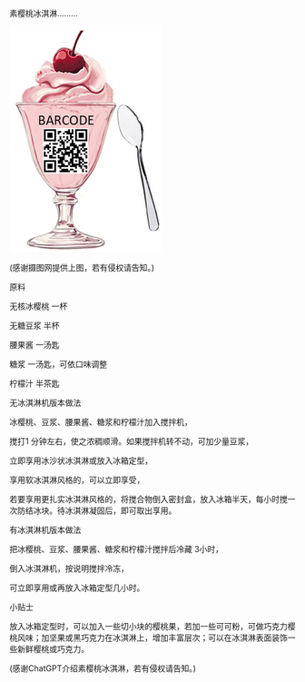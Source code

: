 素樱桃冰淇淋………



![素樱桃冰淇淋](https://github.com/ywangnccu/ywang/blob/main/images/CHERRY_ICE_CREAM.jpg)


(感谢摄图网提供上图，若有侵权请告知。)

原料

无核冰樱桃 一杯

无糖豆浆 半杯

腰果酱 一汤匙

糖浆 一汤匙，可依口味调整

柠檬汁 半茶匙


无冰淇淋机版本做法

冰樱桃、豆浆、腰果酱、糖浆和柠檬汁加入搅拌机，

搅打1 分钟左右，使之浓稠顺滑。如果搅拌机转不动，可加少量豆浆，

立即享用冰沙状冰淇淋或放入冰箱定型，

享用软冰淇淋风格的，可以立即享受，

若要享用更扎实冰淇淋风格的，将搅合物倒入密封盒，放入冰箱半天，每小时搅一次防结冰块。待冰淇淋凝固后，即可取出享用。


有冰淇淋机版本做法

把冰樱桃、豆浆、腰果酱、糖浆和柠檬汁搅拌后冷藏 3小时，

倒入冰淇淋机，按说明搅拌冷冻，

可立即享用或再放入冰箱定型几小时。


小贴士

放入冰箱定型时，可以加入一些切小块的樱桃果，若加一些可可粉，可做巧克力樱桃风味；加坚果或黑巧克力在冰淇淋上，增加丰富层次；可以在冰淇淋表面装饰一些新鲜樱桃或巧克力。


(感谢ChatGPT介绍素樱桃冰淇淋，若有侵权请告知。)
